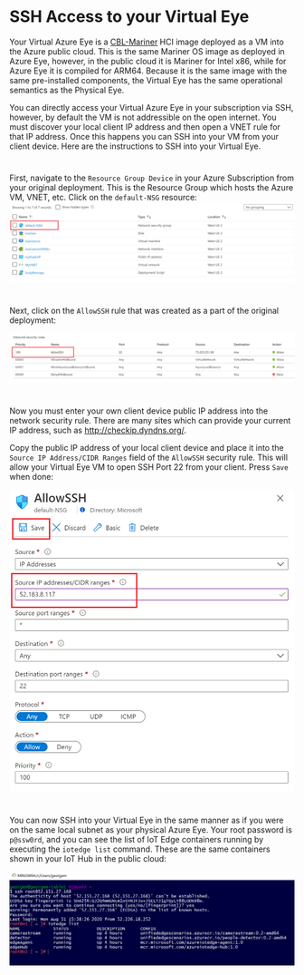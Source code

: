 # SSH Access to your Virtual Eye


Your Virtual Azure Eye is a 
[CBL-Mariner](https://github.com/microsoft/CBL-Mariner)
 HCI image deployed as a VM into the Azure public cloud. This is the  same Mariner OS image as deployed in Azure Eye, however, in the public cloud it is Mariner for Intel x86, while for Azure Eye it is compiled for ARM64. Because it is the same image with the same pre-installed components, the Virtual Eye has the same operational semantics as the Physical Eye.


You can directly access your Virtual Azure Eye in your subscription via SSH, however, by default the VM is not addressible on the open internet.  You must discover your local client IP address and then open a VNET rule for that IP address.  Once this happens you can SSH into your VM from your client device.  Here are the instructions to SSH into your Virtual Eye.

#


First, navigate to the `Resource Group Device` in your Azure Subscription from your original deployment. This is the Resource Group which hosts the Azure VM, VNET, etc. Click on the `default-NSG` resource:
![Eye VM](/images/NSG.png)

#

Next, click on the `AllowSSH` rule that was created as a part of the original deployment:

![Eye VM](/images/Allow-SSH.PNG)

#

Now you must enter your own client device public IP address into the network security rule. There are many sites which can provide your current IP address, such as http://checkip.dyndns.org/.

Copy the public IP address of your local client device and place it into the `Source IP Address/CIDR Ranges` field of the `AllowSSH` security rule. This will allow your Virtual Eye VM to open SSH Port 22 from your client.  Press `Save` when done:

![Eye VM](/images/Allow-SSH-Rule.PNG)

#

You can now SSH into your Virtual Eye in the same manner as if you were on the same local subnet as your physical Azure Eye.  Your root password is `p@ssw0rd`, and you can see the list of IoT Edge containers running by executing the `iotedge list` command.  These are the same containers shown in your IoT Hub in the public cloud:

![Eye VM](/images/SSH-Bash.PNG)

